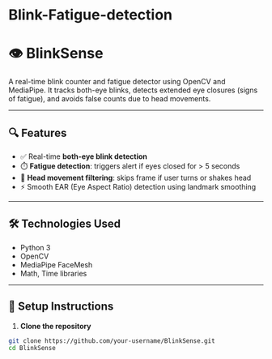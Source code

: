 # Blink-Fatigue-detection

# 👁️ BlinkSense

A real-time blink counter and fatigue detector using OpenCV and MediaPipe. It tracks both-eye blinks, detects extended eye closures (signs of fatigue), and avoids false counts due to head movements.

---

## 🔍 Features

- ✅ Real-time **both-eye blink detection**
- ⏱️ **Fatigue detection**: triggers alert if eyes closed for > 5 seconds
- 🧠 **Head movement filtering**: skips frame if user turns or shakes head
- ⚡ Smooth EAR (Eye Aspect Ratio) detection using landmark smoothing

---

## 🛠️ Technologies Used

- Python 3
- OpenCV
- MediaPipe FaceMesh
- Math, Time libraries

---

## 🚀 Setup Instructions

1. **Clone the repository**
```bash
git clone https://github.com/your-username/BlinkSense.git
cd BlinkSense
